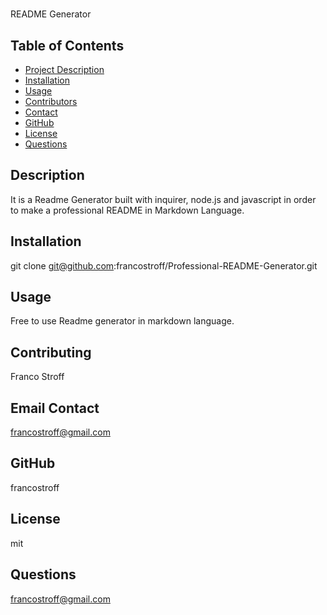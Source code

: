 
  # 
  README Generator
  
  ## Table of Contents
  - [Project Description](#Description)
  - [Installation](#Installation)
  - [Usage](#Usage)
  - [Contributors](#Contributors)
  - [Contact](#Contact)
  - [GitHub](#GitHub)
  - [License](#License)
  - [Questions](#Questions) 
  
  ## Description
  It is a Readme Generator built with inquirer, node.js and javascript in order to make a professional README  in Markdown Language.

  ## Installation
  git clone git@github.com:francostroff/Professional-README-Generator.git

  ## Usage
  Free to use Readme generator in markdown language.

  ## Contributing
  Franco Stroff

  ## Email Contact
  francostroff@gmail.com

  ## GitHub 
  francostroff

  ## License
  mit

  ## Questions
  francostroff@gmail.com
  